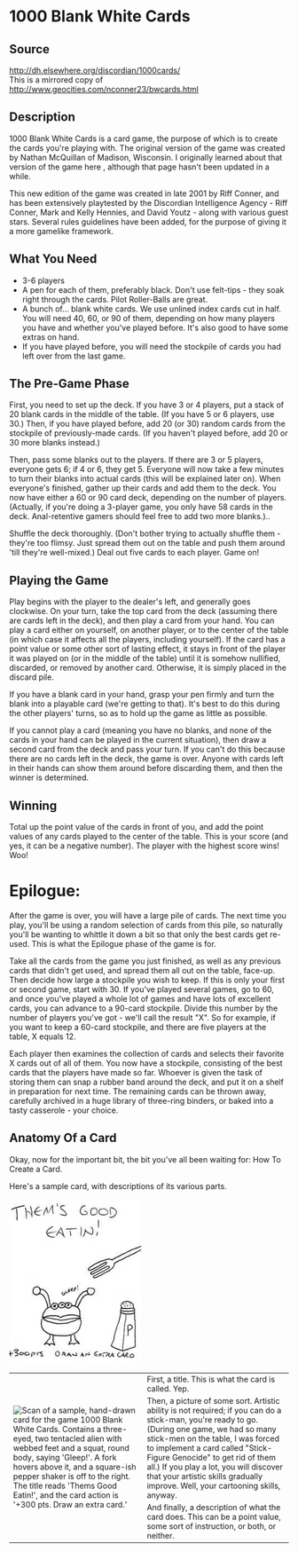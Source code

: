 # 1000 Blank White Cards

## Source 
http://dh.elsewhere.org/discordian/1000cards/  
This is a mirrored copy of http://www.geocities.com/nconner23/bwcards.html  


## Description
1000 Blank White Cards is a card game, the purpose of which is to create the cards you're playing with.  The original version of the game was created by Nathan McQuillan of Madison, Wisconsin.  I originally learned about that version of the game here , although that page hasn't been updated in a while.

This new edition of the game was created in late 2001 by Riff Conner, and has been extensively playtested by the Discordian Intelligence Agency - Riff Conner, Mark and Kelly Hennies, and David Youtz - along with various guest stars.  Several rules guidelines have been added, for the purpose of giving it a more gamelike framework.


## What You Need

* 3-6 players
* A pen for each of them, preferably black.  Don't use felt-tips - they soak right through the cards.  Pilot Roller-Balls are great.
* A bunch of... blank white cards.  We use unlined index cards cut in half.  You will need 40, 60, or 90 of them, depending on how many players you have and whether you've played before.  It's also good to have some extras on hand.
* If you have played before, you will need the stockpile of cards you had left over from the last game.


## The Pre-Game Phase

First, you need to set up the deck.  If you have 3 or 4 players, put a stack of 20 blank cards in the middle of the table.  (If you have 5 or 6 players, use 30.)  Then, if you have played before, add 20 (or 30) random cards from the stockpile of previously-made cards.  (If you haven't played before, add 20 or 30 more blanks instead.)  

Then, pass some blanks out to the players.  If there are 3 or 5 players, everyone gets 6; if 4 or 6, they get 5.  Everyone will now take a few minutes to turn their blanks into actual cards (this will be explained later on).  When everyone's finished, gather up their cards and add them to the deck.  You now have either a 60 or 90 card deck, depending on the number of players.  (Actually, if you're doing a 3-player game, you only have 58 cards in the deck.  Anal-retentive gamers should feel free to add two more blanks.)..

Shuffle the deck thoroughly.  (Don't bother trying to actually shuffle them - they're too flimsy.  Just spread them out on the table and push them around 'till they're well-mixed.)  Deal out five cards to each player.  Game on!  


## Playing the Game

Play begins with the player to the dealer's left, and generally goes clockwise.  On your turn, take the top card from the deck (assuming there are cards left in the deck), and then play a card from your hand.  You can play a card either on yourself, on another player, or to the center of the table (in which case it affects all the players, including yourself).  If the card has a point value or some other sort of lasting effect, it stays in front of the player it was played on (or in the middle of the table) until it is somehow nullified, discarded, or removed by another card.  Otherwise, it is simply placed in the discard pile.  

If you have a blank card in your hand, grasp your pen firmly and turn the blank into a playable card (we're getting to that).  It's best to do this during the other players' turns, so as to hold up the game as little as possible.  

If you cannot play a card (meaning you have no blanks, and none of the cards in your hand can be played in the current situation), then draw a second card from the deck and pass your turn.  If you can't do this because there are no cards left in the deck, the game is over.  Anyone with cards left in their hands can show them around before discarding them, and then the winner is determined.  


## Winning

Total up the point value of the cards in front of you, and add the point values of any cards played to the center of the table.  This is your score (and yes, it can be a negative number).  The player with the highest score wins!  Woo!


# Epilogue:

After the game is over, you will have a large pile of cards.  The next time you play, you'll be using a random selection of cards from this pile, so naturally you'll be wanting to whittle it down a bit so that only the best cards get re-used.  This is what the Epilogue phase of the game is for.  

Take all the cards from the game you just finished, as well as any previous cards that didn't get used, and spread them all out on the table, face-up.  Then decide how large a stockpile you wish to keep.  If this is only your first or second game, start with 30.  If you've played several games, go to 60, and once you've played a whole lot of games and have lots of excellent cards, you can advance to a 90-card stockpile.  Divide this number by the number of players you've got - we'll call the result "X".  So for example, if you want to keep a 60-card stockpile, and there are five players at the table, X equals 12.  

Each player then examines the collection of cards and selects their favorite X cards out of all of them.  You now have a stockpile,  consisting of the best cards that the players have made so far.  Whoever is given the task of storing them can snap a rubber band around the deck, and put it on a shelf in preparation for next time.  The remaining cards can be thrown away, carefully archived in a huge library of three-ring binders, or baked into a tasty casserole - your choice.  


## Anatomy Of a Card

Okay, now for the important bit, the bit you've all been waiting for: How To Create a Card.  

Here's a sample card, with descriptions of its various parts.  

![Scan of a sample, hand-drawn card for the game 1000 Blank White Cards. Contains a three-eyed, two tentacled alien with webbed feet and a squat, round body, saying "Gleep!". A fork hovers above it, and a square-ish pepper shaker is off to the right. The title reads "Thems Good Eatin!", and the card action is "+300 pts. Draw an extra card."](../images/1000bwc-eatin.jpg)
<table>
  <tr>
    <td rowspan="3">
      <img src="../images/1000bwd-eatin.jpg" alt="Scan of a sample, hand-drawn card for the game 1000 Blank White Cards. Contains a three-eyed, two tentacled alien with webbed feet and a squat, round body, saying 'Gleep!'. A fork hovers above it, and a square-ish pepper shaker is off to the right. The title reads 'Thems Good Eatin!', and the card action is '+300 pts. Draw an extra card.'"></td> 
    </td>
    <td>First, a title.  This is what the card is called.  Yep.</td>
  </tr>
  <tr>
    <td>Then, a picture of some sort.  Artistic ability is not required; if you can do a stick-man, you're ready to go.  (During one game, we had so many stick-men on the table, I was forced to implement a card called "Stick-Figure Genocide" to get rid of them all.)  If you play a lot, you will discover that your artistic skills gradually improve.  Well, your cartooning skills, anyway.</td>
  </tr>
  <tr>
    <td>And finally, a description of what the card does.  This can be a point value, some sort of instruction, or both, or neither.</td>
  </tr>
</table>



